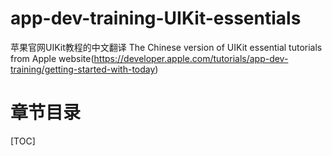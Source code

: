 # app-dev-training-UIKit-essentials
苹果官网UIKit教程的中文翻译 The Chinese version of UIKit essential tutorials from Apple website(https://developer.apple.com/tutorials/app-dev-training/getting-started-with-today)

# 章节目录

[TOC]
